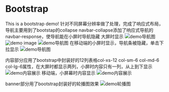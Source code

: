 # Bootstrap
This is a bootstrap demo!
针对不同屏幕分辨率做了处理，完成了响应式布局，导航主要用到了bootstap的collapse navbar-collapse添加了响应式导航的navbar-response，使导航能在小屏时导航隐藏
大屏时显示
![demo导航图](https://github.com/hanshengxia/Bootstrap/tree/master/bootstrap/img/demo.jpg)
![demo image](https://github.com/hanshengxia/Bootstrap/tree/master/bootstrap/img/demo.jpg)
![demo导航图](https://github.com/hanshengxia/Bootstrap/tree/master/bootstrap/img/demo.jpg)
在移动端的小屏时显示，导航条被隐藏，单击下拉显示
![demo导航图](https://github.com/hanshengxia/Bootstrap/tree/master/bootstrap/img/demo2.jpg)

内容部分应用了bootstrap中封装好的12列表格col-xs-12 col-sm-6 col-md-6 col-lg-6属性，在大屏时都显示两列，小屏时内容只有一列，从上到下显示
![demo内容展示](https://github.com/hanshengxia/Bootstrap/tree/master/bootstrap/img/demo3.jpg)
移动端，小屏幕时内容显示
![demo内容展示](https://github.com/hanshengxia/Bootstrap/tree/master/bootstrap/img/demo4.jpg)

banner部分用了bootstrap封装好的轮播图效果
![demo轮播图](https://github.com/hanshengxia/Bootstrap/tree/master/bootstrap/img/demo5.jpg)
